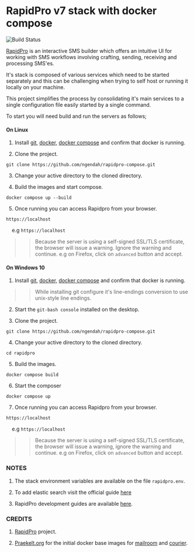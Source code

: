 RapidPro v7 stack with docker compose
=====================================

![Build Status](https://github.com/ngendah/rapidpro-compose/actions/workflows/linux.yaml/badge.svg)


[RapidPro](https://github.com/rapidpro/rapidpro) is an interactive SMS builder which offers an intuitive UI for working with SMS workflows involving crafting, sending, receiving and processing SMS'es.

It's stack is composed of various services which need to be started separately and this can be challenging when trying to self host or running it locally on your machine.

This project simplifies the process by consolidating it's main services to a single configuration file easily started by a single command.


To start you will need build and run the servers as follows;

#### On Linux

1. Install [git](https://github.com/git-guides/install-git), [docker](https://docs.docker.com/engine/), [docker compose](https://docs.docker.com/compose/) and confirm that docker is running.

2. Clone the project.

```
git clone https://github.com/ngendah/rapidpro-compose.git
```

3. Change your active directory to the cloned directory.

4. Build the images and start compose.

```
docker compose up --build
```

5. Once running you can access Rapidpro from your browser.

```
https://localhost
```

&nbsp;&nbsp;&nbsp;&nbsp;e.g `https://localhost`

>> Because the server is using a self-signed SSL/TLS certificate, the browser will issue a warning. Ignore the warning and continue. e.g on Firefox, click on `advanced` button and accept.

#### On Windows 10

1. Install [git](https://github.com/git-guides/install-git), [docker](https://docs.docker.com/engine/install/), [docker compose](https://docs.docker.com/compose/install/) and confirm that docker is running.

>> While installing git configure it's line-endings conversion to use unix-style line endings.

2. Start the `git-bash console` installed on the desktop.

3. Clone the project.

```
git clone https://github.com/ngendah/rapidpro-compose.git
```

4. Change your active directory to the cloned directory.

```
cd rapidpro
```

5. Build the images.

```
docker compose build
```

6. Start the composer

```
docker compose up
```

7. Once running you can access Rapidpro from your browser.

```
https://localhost
```

&nbsp;&nbsp;&nbsp;&nbsp;e.g `https://localhost`

>> Because the server is using a self-signed SSL/TLS certificate, the browser will issue a warning, ignore the warning and continue. e.g on Firefox, click on `advanced` button and accept.


### NOTES

1. The stack environment variables are available on the file `rapidpro.env`.

2. To add elastic search visit the official guide [here](https://www.elastic.co/guide/en/elasticsearch/reference/current/docker.html)

3. RapidPro development guides are available [here](http://rapidpro.github.io/rapidpro/).


### CREDITS

1. [RapidPro](https://github.com/rapidpro/rapidpro) project.

2. [Praekelt.org](https://github.com/praekeltfoundation) for the initial docker base images for [mailroom](https://github.com/praekeltfoundation/mailroom-docker) and [courier](https://github.com/praekeltfoundation/courier-docker).
